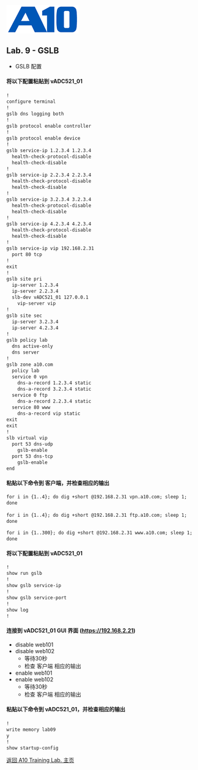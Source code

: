 ![](/Images/A10-NewLogos-Blue-NoReg-RGB-50.png)

## Lab. 9 - GSLB
- GSLB 配置

#### 将以下配置粘贴到 vADC521_01
```
!
configure terminal
!
gslb dns logging both
!
gslb protocol enable controller
!
gslb protocol enable device
!
gslb service-ip 1.2.3.4 1.2.3.4
  health-check-protocol-disable
  health-check-disable
!
gslb service-ip 2.2.3.4 2.2.3.4
  health-check-protocol-disable
  health-check-disable
!
gslb service-ip 3.2.3.4 3.2.3.4
  health-check-protocol-disable
  health-check-disable
!
gslb service-ip 4.2.3.4 4.2.3.4
  health-check-protocol-disable
  health-check-disable
!
gslb service-ip vip 192.168.2.31
  port 80 tcp
!
exit
!
gslb site pri
  ip-server 1.2.3.4
  ip-server 2.2.3.4
  slb-dev vADC521_01 127.0.0.1
    vip-server vip
!
gslb site sec
  ip-server 3.2.3.4
  ip-server 4.2.3.4
!
gslb policy lab
  dns active-only
  dns server
!
gslb zone a10.com
  policy lab
  service 0 vpn
    dns-a-record 1.2.3.4 static
    dns-a-record 3.2.3.4 static
  service 0 ftp
    dns-a-record 2.2.3.4 static
  service 80 www
    dns-a-record vip static
exit
exit
!
slb virtual vip
  port 53 dns-udp
    gslb-enable
  port 53 dns-tcp
    gslb-enable
end

```

#### 粘贴以下命令到 客户端，并检查相应的输出
```
for i in {1..4}; do dig +short @192.168.2.31 vpn.a10.com; sleep 1; done

for i in {1..4}; do dig +short @192.168.2.31 ftp.a10.com; sleep 1; done

```

```
for i in {1..300}; do dig +short @192.168.2.31 www.a10.com; sleep 1; done

```

#### 将以下配置粘贴到 vADC521_01
```
!
show run gslb
!
show gslb service-ip
!
show gslb service-port
!
show log
!
```

#### 连接到 vADC521_01 GUI 界面 (https://192.168.2.21)
+ disable web101
+ disable web102
  + 等待30秒
  + 检查 客户端 相应的输出
+ enable web101
+ enable web102
  + 等待30秒
  + 检查 客户端 相应的输出


#### 粘贴以下命令到 vADC521_01，并检查相应的输出
```
!
write memory lab09
y
!
show startup-config

```

[返回 A10 Training Lab. 主页](https://github.com/borissiu/A10_Training_Lab)